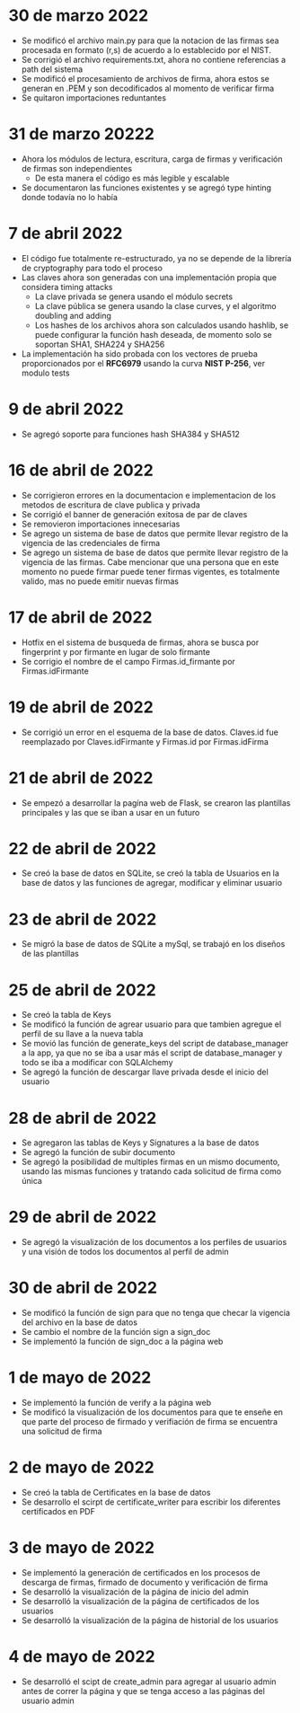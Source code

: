 # 30 de marzo 2022
* Se modificó el archivo main.py para que la notacion de las firmas sea procesada en formato (r,s) de acuerdo a lo establecido por el NIST.
* Se corrigió el archivo requirements.txt, ahora no contiene referencias a path del sistema
* Se modificó el procesamiento de archivos de firma, ahora estos se generan en .PEM y son decodificados al momento de verificar firma
* Se quitaron importaciones reduntantes 
# 31 de marzo 20222
* Ahora los módulos de lectura, escritura, carga de firmas y verificación de firmas son independientes 
    * De esta manera el código es más legible y escalable 
* Se documentaron las funciones existentes y se agregó type hinting donde todavía no lo había 
# 7 de abril 2022
* El código fue totalmente re-estructurado, ya no se depende de la librería de cryptography para todo el proceso
* Las claves ahora son generadas con una implementación propia que considera timing attacks
    * La clave privada se genera usando el módulo secrets
    * La clave pública se genera usando la clase curves, y el algoritmo doubling and adding
    * Los hashes de los archivos ahora son calculados usando hashlib, se puede configurar la función hash deseada, 
    de momento solo se soportan SHA1, SHA224 y SHA256
* La implementación ha sido probada con los vectores de prueba proporcionados por el **RFC6979** usando la curva **NIST P-256**, ver modulo tests
# 9 de abril 2022
* Se agregó soporte para funciones hash SHA384 y SHA512
# 16 de abril de 2022
* Se corrigieron errores en la documentacion e implementacion de los metodos de escritura de clave publica y privada
* Se corrigió el banner de generación exitosa de par de claves 
* Se removieron importaciones innecesarias 
* Se agrego un sistema de base de datos que permite llevar registro de la vigencia de las credenciales de firma
* Se agrego un sistema de base de datos que permite llevar registro de la vigencia de las firmas. Cabe mencionar que una persona que en este momento no puede firmar puede tener firmas vigentes, es totalmente valido, mas no puede emitir nuevas firmas
# 17 de abril de 2022
* Hotfix en el sistema de busqueda de firmas, ahora se busca por fingerprint y por firmante en lugar de solo firmante
* Se corrigio el nombre de el campo Firmas.id_firmante por Firmas.idFirmante
# 19 de abril de 2022
* Se corrigió un error en el esquema de la base de datos. Claves.id fue reemplazado por Claves.idFirmante y Firmas.id por Firmas.idFirma
# 21 de abril de 2022
* Se empezó a desarrollar la pagína web de Flask, se crearon las plantillas principales y las que se iban a usar en un futuro
# 22 de abril de 2022
* Se creó la base de datos en SQLite, se creó la tabla de Usuarios en la base de datos y las funciones de agregar, modificar y eliminar usuario
# 23 de abril de 2022
* Se migró la base de datos de SQLite a mySql, se trabajó en los diseños de las plantillas
# 25 de abril de 2022
* Se creó la tabla de Keys
* Se modificó la función de agrear usuario para que tambien agregue el perfil de su llave a la nueva tabla
* Se movió las función de generate_keys del script de database_manager a la app, ya que no se iba a usar más el script de database_manager y todo se iba a modificar con SQLAlchemy
* Se agregó la función de descargar llave privada desde el inicio del usuario
# 28 de abril de 2022
* Se agregaron las tablas de Keys y Signatures a la base de datos
* Se agregó la función de subir documento
* Se agregó la posibilidad de multiples firmas en un mismo documento, usando las mismas funciones y tratando cada solicitud de firma como única
# 29 de abril de 2022
* Se agregó la visualización de los documentos a los perfiles de usuarios y una visión de todos los documentos al perfil de admin
# 30 de abril de 2022
* Se modificó la función de sign para que no tenga que checar la vigencia del archivo en la base de datos
* Se cambio el nombre de la función sign a sign_doc
* Se implementó la función de sign_doc a la página web
# 1 de mayo de 2022
* Se implementó la función de verify a la página web
* Se modificó la visualización de los documentos para que te enseñe en que parte del proceso de firmado y verifiación de firma se encuentra una solicitud de firma
# 2 de mayo de 2022
* Se creó la tabla de Certificates en la base de datos
* Se desarrollo el scirpt de certificate_writer para escribir los diferentes certificados en PDF
# 3 de mayo de 2022
* Se implementó la generación de certificados en los procesos de descarga de firmas, firmado de documento y verificación de firma
* Se desarrolló la visualización de la página de inicio del admin
* Se desarrolló la visualización de la página de certificados de los usuarios
* Se desarrolló la visualización de la página de historial de los usuarios
# 4 de mayo de 2022
* Se desarrolló el scipt de create_admin para agregar al usuario admin antes de correr la página y que se tenga acceso a las páginas del usuario admin